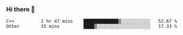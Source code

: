 ### Hi there 👋

<!--START_SECTION:waka-->

```text
C++          1 hr 47 mins    █████████████▒░░░░░░░░░░░   52.67 %
Other        35 mins         ████▒░░░░░░░░░░░░░░░░░░░░   17.33 %
```

<!--END_SECTION:waka-->
<!--
**Boombag0607/Boombag0607** is a ✨ _special_ ✨ repository because its `README.md` (this file) appears on your GitHub profile.

Here are some ideas to get you started:

- 🔭 I’m currently working on ...
- 🌱 I’m currently learning ...
- 👯 I’m looking to collaborate on ...
- 🤔 I’m looking for help with ...
- 💬 Ask me about ...
- 📫 How to reach me: ...
- 😄 Pronouns: ...
- ⚡ Fun fact: ...
-->
